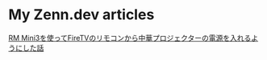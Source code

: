 # My Zenn.dev articles

[RM Mini3を使ってFireTVのリモコンから中華プロジェクターの電源を入れるようにした話](https://github.com/stdll00/Articles/blob/main/articles/6ec3bbd5bd69b4.md)
